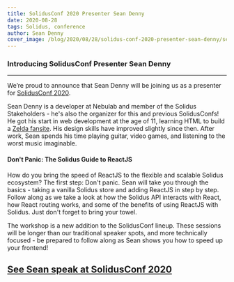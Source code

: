 ```yaml
---
title: SolidusConf 2020 Presenter Sean Denny
date: 2020-08-28
tags: Solidus, conference
author: Sean Denny
cover_image: /blog/2020/08/28/solidus-conf-2020-presenter-sean-denny/sean.jpg
---
```


### Introducing SolidusConf Presenter Sean Denny
------

We’re proud to announce that Sean Denny will be joining us as a presenter for [SolidusConf 2020](http://conf.solidus.io).

Sean Denny is a developer at Nebulab and member of the Solidus Stakeholders - he's also the organizer for this and previous SolidusConfs! He got his start in web development at the age of 11, learning HTML to build a [Zelda fansite](https://web.archive.org/web/20010405002630/http://zeldacraziness.tripod.com/). His design skills have improved slightly since then. After work, Sean spends his time playing guitar, video games, and listening to the worst music imaginable.

#### Don't Panic: The Solidus Guide to ReactJS

How do you bring the speed of ReactJS to the flexible and scalable Solidus ecosystem? The first step: Don't panic. Sean will take you through the basics - taking a vanilla Solidus store and adding ReactJS in step by step. Follow along as we take a look at how the Solidus API interacts with React, how React routing works, and some of the benefits of using ReactJS with Solidus. Just don't forget to bring your towel.

The workshop is a new addition to the SolidusConf lineup. These sessions will be longer than our traditional speaker spots, and more technically focused - be prepared to follow along as Sean shows you how to speed up your frontend!

## [See Sean speak at SolidusConf 2020](http://conf.solidus.io)
